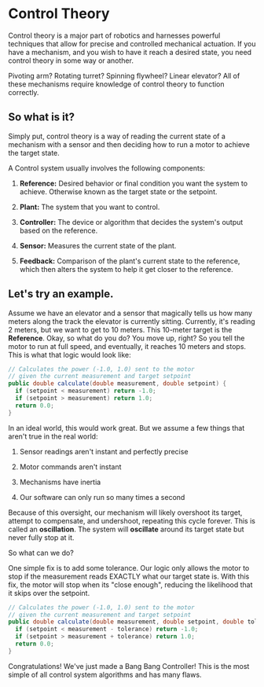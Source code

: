 # Control Theory

Control theory is a major part of robotics and harnesses powerful techniques that allow for precise and controlled mechanical actuation. If you have a mechanism, and you wish to have it reach a desired state, you need control theory in some way or another.

Pivoting arm? Rotating turret? Spinning flywheel? Linear elevator? All of these mechanisms require knowledge of control theory to function correctly.

## So what is it?

Simply put, control theory is a way of reading the current state of a mechanism with a sensor and then deciding how to run a motor to achieve the target state.

A Control system usually involves the following components:

1. **Reference:** Desired behavior or final condition you want the system to achieve. Otherwise known as the target state or the setpoint.

2. **Plant:** The system that you want to control.

3. **Controller:** The device or algorithm that decides the system's output based on the reference.

4. **Sensor:** Measures the current state of the plant.

5. **Feedback:** Comparison of the plant's current state to the reference, which then alters the system to help it get closer to the reference.

## Let's try an example.

Assume we have an elevator and a sensor that magically tells us how many meters along the track the elevator is currently sitting. Currently, it's reading 2 meters, but we want to get to 10 meters. This 10-meter target is the **Reference**. Okay, so what do you do? You move up, right? So you tell the motor to run at full speed, and eventually, it reaches 10 meters and stops. This is what that logic would look like:

```java
// Calculates the power (-1.0, 1.0) sent to the motor 
// given the current measurement and target setpoint
public double calculate(double measurement, double setpoint) {
  if (setpoint < measurement) return -1.0;
  if (setpoint > measurement) return 1.0;
  return 0.0;
}
```

In an ideal world, this would work great. But we assume a few things that aren't true in the real world:

1. Sensor readings aren't instant and perfectly precise

2. Motor commands aren't instant

3. Mechanisms have inertia

4. Our software can only run so many times a second

Because of this oversight, our mechanism will likely overshoot its target, attempt to compensate, and undershoot, repeating this cycle forever. This is called an **oscillation**. The system will **oscillate** around its target state but never fully stop at it.

So what can we do?

One simple fix is to add some tolerance. Our logic only allows the motor to stop if the measurement reads EXACTLY what our target state is. With this fix, the motor will stop when its "close enough", reducing the likelihood that it skips over the setpoint.

```java
// Calculates the power (-1.0, 1.0) sent to the motor 
// given the current measurement and target setpoint
public double calculate(double measurement, double setpoint, double tolerance) {
  if (setpoint < measurement - tolerance) return -1.0;
  if (setpoint > measurement + tolerance) return 1.0;
  return 0.0;
}
```

Congratulations! We've just made a Bang Bang Controller! This is the most simple of all control system algorithms and has many flaws.